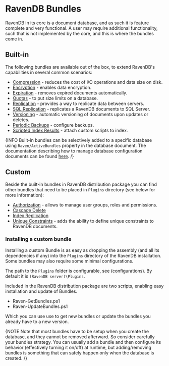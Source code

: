# RavenDB Bundles

RavenDB in its core is a document database, and as such it is feature complete and very functional. A user may require additional functionality, such that is not implemented by the core, and this is where the bundles come in.

## Built-in

The following bundles are available out of the box, to extend RavenDB's capabilities in several common scenarios:

* [Compression](compression) - reduces the cost of I\O operations and data size on disk.
* [Encryption](encryption) - enables data encryption.
* [Expiration](expiration) - removes expired documents automatically.
* [Quotas](quotas) - to put size limits on a database.
* [Replication](../../scaling-out/replication) - provides a way to replicate data between servers.
* [SQL Replication](sql-replication) - replicates a RavenDB documents to SQL Server.
* [Versioning](versioning) - automatic versioning of documents upon updates or deletes.
* [Periodic Backups](periodic-backups) - configure backups.
* [Scripted Index Results](scripted-index-results) - attach custom scripts to index.

{INFO Built-in bundles can be selectively added to a specific database using `Raven/ActiveBundles` property in the database document. The documentation describing how to manage database configuration documents can be found [here](../../multiple-databases). /}

## Custom

Beside the built-in bundles in RavenDB distribution package you can find other bundles that need to be placed in `Plugins` directory (see below for more information):

* [Authorization](authorization) - allows to manage user groups, roles and permissions.
* [Cascade Delete](cascade-delete)
* [Index Replication](index-replication)
* [Unique Constraints](unique-constraints) - adds the ability to define unique constraints to RavenDB documents.

### Installing a custom bundle

Installing a custom Bundle is as easy as dropping the assembly (and all its dependencies if any) into the `Plugins` directory of the RavenDB installation. Some bundles may also require some minimal configurations.

The path to the `Plugins` folder is configurable, see (configurations). By default it is `(RavenDB server)\Plugins`.

Included in the RavenDB distribution package are two scripts, enabling easy installation and update of Bundles.

* Raven-GetBundles.ps1
* Raven-UpdateBundles.ps1

Which you can use use to get new bundles or update the bundles you already have to a new version.

{NOTE Note that most bundles have to be setup when you create the database, and they cannot be removed afterward. So consider carefully your bundles strategy. You can usually add a bundle and then configure its behavior (effectively turning it on/off) at runtime, but adding/removing bundles is something that can safely happen only when the database is created. /}
